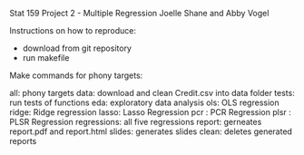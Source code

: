Stat 159 Project 2 - Multiple Regression
Joelle Shane and Abby Vogel


Instructions on how to reproduce:
* download from git repository
* run makefile 

Make commands for phony targets:

all: phony targets
data: download and clean Credit.csv into data folder
tests: run tests of functions
eda: exploratory data analysis
ols: OLS regression
ridge: Ridge regression
lasso: Lasso Regression
pcr : PCR Regression
plsr : PLSR Regression
regressions: all five regressions
report: gerneates report.pdf and report.html
slides: generates slides
clean: deletes generated reports